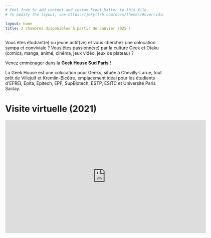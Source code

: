 ```yaml
---
# Feel free to add content and custom Front Matter to this file.
# To modify the layout, see https://jekyllrb.com/docs/themes/#overriding-theme-defaults

layout: home
title: 2 chambres disponibles à partir de Janvier 2025 !
---
```


Vous êtes étudiant(e) ou jeune actif(ve) et vous cherchez une colocation sympa et conviviale ?
Vous êtes passionné(e) par la culture Geek et Otaku (comics, manga, animé, cinéma, jeux vidéo, jeux de plateau) ?

Venez emménager dans la **Geek House Sud Paris** !

La Geek House est une colocation pour Geeks, située à Chevilly-Larue, tout prêt de Villejuif et Kremlin-Bicêtre, emplacement idéal pour les étudiants d'EFREI, Epita, Epitech, EPF, SupBiotech, ESTP, ESITC et Université Paris Saclay.

# Visite virtuelle (2021)

<iframe src="https://www.youtube.com/embed/k5sfGEz-QG0" frameborder="0" allow="accelerometer; autoplay; encrypted-media; gyroscope; picture-in-picture" allowfullscreen style="width:640px;height:360px;margin-bottom:40px"></iframe>
